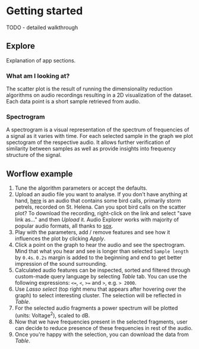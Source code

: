 # Getting started

TODO - detailed walkthrough

## Explore

Explanation of app sections.

### What am I looking at?
The scatter plot is the result of running the dimensionality reduction algorithms on audio recordings resulting in a 2D visualization of the dataset. Each data point is a short sample retrieved from audio. 

### Spectrogram
A spectrogram is a visual representation of the spectrum of frequencies of a signal as it varies with time. For each selected sample in the graph we plot spectogram of the respective audio. It allows further verification of similarity between samples as well as provide insights into frequency structure of the signal.

## Worflow example

1. Tune the algorithm parameters or accept the defaults. 
2. Upload an audio file you want to analyse. If you don't have anything at hand, [here](https://s3.eu-central-1.amazonaws.com/audioexplorer-public/sthelena_example.mp3) is an audio that contains some bird calls, primarily storm petrels, recorded on St. Helena. Can you spot bird calls on the scatter plot? To download the recording, right-click on the link and select "save link as..." and then *Upload* it. Audio Explorer works with majority of popular audio formats, all thanks to [sox](http://sox.sourceforge.net).
3. Play with the parameters, add / remove features and see how it influences the plot by clicking *Apply*.
4. Click a point on the graph to hear the audio and see the spectrogram. Mind that what you hear and see is longer than selected `Sample length` by `0.4s`. `0.2s` margin is added to the beginning and end to get better impression of the sound surrounding.  
5. Calculated audio features can be inspected, sorted and filtered through custom-made query language by selecting _Table_ tab. You can use the following expressions: `<=`, `<`, `>=` and `>`, e.g. `> 2000`.
6. Use *Lasso select* (top right menu that appears after hovering over the graph) to select interesting cluster. The selection will be reflected in *Table*.
7. For the selected audio fragments a power spectrum will be plotted (units: Voltage<sup>2</sup>), scaled to dB.
8. Now that we have frequencies present in the selected fragments, user can decide to reduce presence of these frequencies in rest of the audio.  
9. Once you're happy with the selection, you can download the data from *Table*.
